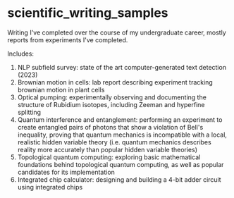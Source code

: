 # scientific_writing_samples
Writing I've completed over the course of my undergraduate career, mostly reports from experiments I've completed. 

Includes: 

1. NLP subfield survey: state of the art computer-generated text detection (2023) 
2. Brownian motion in cells: lab report describing experiment tracking brownian motion in plant cells
3. Optical pumping: experimentally observing and documenting the structure of Rubidium isotopes, including Zeeman and hyperfine splitting
4. Quantum interference and entanglement: performing an experiment to create entangled pairs of photons that show a violation of Bell's inequality, proving that quantum mechanics is incompatible with a local, realistic hidden variable theory (i.e. quantum mechanics describes reality more accurately than popular hidden variable theories) 
5. Topological quantum computing: exploring basic mathematical foundations behind topological quantum computing, as well as popular candidates for its implementation
6. Integrated chip calculator: designing and building a 4-bit adder circuit using integrated chips
